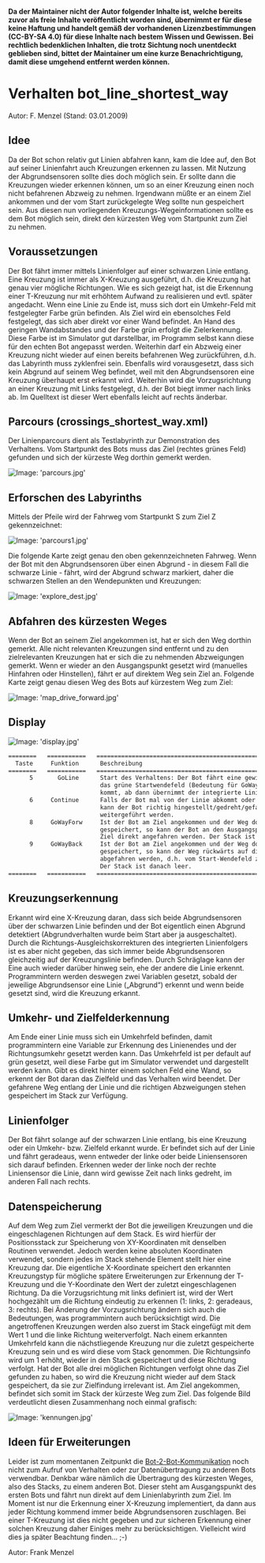 **Da der Maintainer nicht der Autor folgender Inhalte ist, welche bereits zuvor als freie Inhalte veröffentlicht worden sind, übernimmt er für diese keine Haftung und handelt gemäß der vorhandenen Lizenzbestimmungen (CC-BY-SA 4.0) für diese Inhalte nach bestem Wissen und Gewissen. Bei rechtlich bedenklichen Inhalten, die trotz Sichtung noch unentdeckt geblieben sind, bittet der Maintainer um eine kurze Benachrichtigung, damit diese umgehend entfernt werden können.**

# Verhalten bot_line_shortest_way

Autor: F. Menzel (Stand: 03.01.2009)

## Idee

Da der Bot schon relativ gut Linien abfahren kann, kam die Idee auf, den Bot auf seiner Linienfahrt auch Kreuzungen erkennen zu lassen. Mit Nutzung der Abgrundsensoren sollte dies doch möglich sein. Er sollte dann die Kreuzungen wieder erkennen können, um so an einer Kreuzung einen noch nicht befahrenen Abzweig zu nehmen. Irgendwann müßte er an einem Ziel ankommen und der vom Start zurückgelegte Weg sollte nun gespeichert sein. Aus diesen nun vorliegenden Kreuzungs-Wegeinformationen sollte es dem Bot möglich sein, direkt den kürzesten Weg vom Startpunkt zum Ziel zu nehmen.

## Voraussetzungen

Der Bot fährt immer mittels Linienfolger auf einer schwarzen Linie entlang. Eine Kreuzung ist immer als X-Kreuzung ausgeführt, d.h. die  Kreuzung hat genau vier mögliche Richtungen. Wie es sich gezeigt hat, ist die Erkennung einer T-Kreuzung nur mit erhöhtem Aufwand zu realisieren und evtl. später angedacht. Wenn eine Linie zu Ende ist, muss sich dort ein Umkehr-Feld mit festgelegter Farbe grün befinden. Als Ziel wird ein ebensolches Feld festgelegt, das sich aber direkt vor einer Wand befindet. An Hand des geringen Wandabstandes und der Farbe grün erfolgt die Zielerkennung. Diese Farbe ist im Simulator gut darstellbar, im Programm selbst kann diese für den echten Bot angepasst werden.  Weiterhin darf ein Abzweig einer Kreuzung nicht wieder auf einen bereits befahrenen Weg zurückführen, d.h. das Labyrinth muss zyklenfrei sein. Ebenfalls wird vorausgesetzt, dass sich kein Abgrund auf seinem Weg befindet, weil mit den Abgrundsensoren eine Kreuzung überhaupt erst erkannt wird. Weiterhin wird die Vorzugsrichtung an einer Kreuzung mit Links festgelegt, d.h. der Bot biegt immer nach links ab. Im Quelltext ist dieser Wert ebenfalls leicht auf rechts änderbar.

## Parcours (crossings_shortest_way.xml)

Der Linienparcours dient als Testlabyrinth zur Demonstration des Verhaltens. Vom Startpunkt des Bots muss das Ziel (rechtes grünes Feld) gefunden und sich der kürzeste Weg dorthin gemerkt werden.

  ![Image: 'parcours.jpg'](parcours.jpg)

## Erforschen des Labyrinths

Mittels der Pfeile wird der Fahrweg vom Startpunkt S zum Ziel Z gekennzeichnet:

  ![Image: 'parcours1.jpg'](parcours1.jpg)

Die folgende Karte zeigt genau den oben gekennzeichneten Fahrweg. Wenn der Bot mit den Abgrundsensoren über einen Abgrund - in diesem Fall die schwarze Linie - fährt, wird der Abgrund schwarz markiert, daher die schwarzen Stellen an den Wendepunkten und Kreuzungen:

  ![Image: 'explore_dest.jpg'](explore_dest.jpg)

## Abfahren des kürzesten Weges

Wenn der Bot an seinem Ziel angekommen ist, hat er sich den Weg dorthin gemerkt. Alle nicht relevanten Kreuzungen sind entfernt und zu den zielrelevanten Kreuzungen hat er sich die zu nehmenden Abzweigungen gemerkt. Wenn er wieder an den Ausgangspunkt gesetzt wird (manuelles Hinfahren oder Hinstellen), fährt er auf direktem Weg sein Ziel an. Folgende Karte zeigt genau diesen Weg des Bots auf kürzestem Weg zum Ziel:

  ![Image: 'map_drive_forward.jpg'](map_drive_forward.jpg)

## Display

  ![Image: 'display.jpg'](display.jpg)

```rst
========   ===========   ==========================================================================
  Taste     Funktion      Beschreibung
========   ===========   ==========================================================================
      5       GoLine      Start des Verhaltens: Der Bot fährt eine gewisse Strecke vorwärts über
                          das grüne Startwendefeld (Bedeutung für GoWayBack), bis er auf die Linie
                          kommt, ab dann übernimmt der integrierte Linienfolger.
      6     Continue      Falls der Bot mal von der Linie abkommt oder eine Kreuzung nicht erkennt,
                          kann der Bot richtig hingestellt/gedreht/gefahren und das Verhalten
                          weitergeführt werden.
      8     GoWayForw     Ist der Bot am Ziel angekommen und der Weg dorthin also im Stack
                          gespeichert, so kann der Bot an den Ausgangspunkt gestellt/gefahren und das
                          Ziel direkt angefahren werden. Der Stack ist danach leer.
      9     GoWayBack     Ist der Bot am Ziel angekommen und der Weg dorthin also im Stack
                          gespeichert, so kann der Weg rückwärts auf direktem Weg zum Ausgangspunkt
                          abgefahren werden, d.h. vom Start-Wendefeld zur ersten Kreuzung.
                          Der Stack ist danach leer.
========   ===========   ==========================================================================
```

## Kreuzungserkennung

Erkannt wird eine X-Kreuzung daran, dass sich beide Abgrundsensoren über der schwarzen Linie befinden und der Bot eigentlich einen Abgrund detektiert (Abgrundverhalten wurde beim Start aber ja ausgeschaltet). Durch die Richtungs-Ausgleichskorrekturen des integrierten Linienfolgers ist es aber nicht gegeben, das sich immer beide Abgrundsensoren gleichzeitig auf der Kreuzungslinie befinden. Durch Schräglage kann der Eine auch wieder darüber hinweg sein, ehe der andere die Linie erkennt. Programmintern werden deswegen zwei Variablen gesetzt, sobald der jeweilige Abgrundsensor eine Linie („Abgrund“) erkennt und wenn beide gesetzt sind, wird die Kreuzung erkannt.

## Umkehr- und Zielfelderkennung

Am Ende einer Linie muss sich ein Umkehrfeld befinden, damit programmintern eine Variable zur Erkennung des Linienendes und der Richtungsumkehr gesetzt werden kann. Das Umkehrfeld ist per default auf grün gesetzt, weil diese Farbe gut im Simulator verwendet und dargestellt werden kann. Gibt es direkt hinter einem solchen Feld eine Wand, so erkennt der Bot daran das Zielfeld und das Verhalten wird beendet. Der gefahrene Weg entlang der Linie und die richtigen Abzweigungen stehen gespeichert im Stack zur Verfügung.

## Linienfolger

Der Bot fährt solange auf der schwarzen Linie entlang, bis eine Kreuzung oder ein Umkehr- bzw. Zielfeld erkannt wurde. Er befindet sich auf der Linie und fährt geradeaus, wenn entweder der linke oder beide Liniensensoren sich darauf befinden. Erkennen weder der linke noch der rechte Liniensensor die Linie, dann wird gewisse Zeit nach links gedreht, im anderen Fall nach rechts.

## Datenspeicherung

Auf dem Weg zum Ziel vermerkt der Bot die jeweiligen Kreuzungen und die eingeschlagenen Richtungen auf dem Stack. Es wird hierfür der Positionsstack zur Speicherung von XY-Koordinaten mit denselben Routinen verwendet. Jedoch werden keine absoluten Koordinaten verwendet, sondern jedes im Stack stehende Element stellt hier eine Kreuzung dar. Die eigentliche X-Koordinate speichert den erkannten Kreuzungstyp für mögliche spätere Erweiterungen zur Erkennung der T-Kreuzung und die Y-Koordinate den Wert der zuletzt eingeschlagenen Richtung. Da die Vorzugsrichtung mit links definiert ist, wird der Wert hochgezählt um die Richtung eindeutig zu erkennen (1: links, 2: geradeaus, 3: rechts). Bei Änderung der Vorzugsrichtung ändern sich auch die Bedeutungen, was programmintern auch berücksichtigt wird.
Die angetroffenen Kreuzungen werden also zuerst im Stack eingefügt mit dem Wert 1 und die linke Richtung weiterverfolgt. Nach einem erkannten Umkehrfeld kann die nächstliegende Kreuzung nur die zuletzt gespeicherte Kreuzung sein und es wird diese vom Stack genommen. Die Richtungsinfo wird um 1 erhöht, wieder in den Stack gespeichert und diese Richtung verfolgt. Hat der Bot alle drei möglichen Richtungen verfolgt ohne das Ziel gefunden zu haben, so wird die Kreuzung nicht wieder auf dem Stack gespeichert, da sie zur Zielfindung irrelevant ist. Am Ziel angekommen, befindet sich somit im Stack der kürzeste Weg zum Ziel. Das folgende Bild verdeutlicht diesen Zusammenhang noch einmal grafisch:

  ![Image: 'kennungen.jpg'](kennungen.jpg)

## Ideen für Erweiterungen

Leider ist zum momentanen Zeitpunkt die [Bot-2-Bot-Kommunikation](../DokuBot2Bot/DokuBot2Bot.md) noch nicht zum Aufruf von Verhalten oder zur Datenübertragung zu anderen Bots verwendbar. Denkbar wäre nämlich die Übertragung des kürzesten Weges, also des Stacks, zu einem anderen Bot. Dieser steht am Ausgangspunkt des ersten Bots und fährt nun direkt auf dem Linienlabyrinth zum Ziel.
Im Moment ist nur die Erkennung einer X-Kreuzung implementiert, da dann aus jeder Richtung kommend immer beide Abgrundsensoren zuschlagen. Bei einer T-Kreuzung ist dies nicht gegeben und zur sicheren Erkennung einer solchen Kreuzung daher Einiges mehr zu berücksichtigen. Vielleicht wird dies ja später Beachtung finden… ;-)

Autor: Frank Menzel
